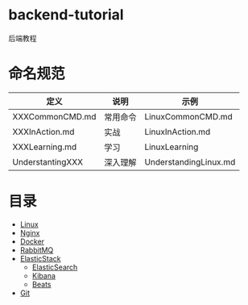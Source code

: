 # backend-tutorial
后端教程



# 命名规范

| 定义             | 说明     | 示例                  |
| ---------------- | -------- | --------------------- |
| XXXCommonCMD.md  | 常用命令 | LinuxCommonCMD.md     |
| XXXInAction.md   | 实战     | LinuxInAction.md      |
| XXXLearning.md   | 学习     | LinuxLearning         |
| UnderstantingXXX | 深入理解 | UnderstandingLinux.md |



# 目录

- [Linux](https://github.com/EmonCodingBackEnd/backend-tutorial/tree/master/tutorials/Linux)
- [Nginx](https://github.com/EmonCodingBackEnd/backend-tutorial/tree/master/tutorials/Nginx)
- [Docker](https://github.com/EmonCodingBackEnd/backend-tutorial/tree/master/tutorials/Docker)
- [RabbitMQ](https://github.com/EmonCodingBackEnd/backend-tutorial/tree/master/tutorials/RabbitMQ)
- [ElasticStack](https://github.com/EmonCodingBackEnd/backend-tutorial/tree/master/tutorials/ElasticStack)
  - [ElasticSearch](https://github.com/EmonCodingBackEnd/backend-tutorial/tree/master/tutorials/ElasticStack/ElasticSearch)
  - [Kibana](https://github.com/EmonCodingBackEnd/backend-tutorial/tree/master/tutorials/ElasticStack/Kibana)
  - [Beats](https://github.com/EmonCodingBackEnd/backend-tutorial/tree/master/tutorials/ElasticStack/Beats)
- [Git](https://github.com/EmonCodingBackEnd/backend-tutorial/tree/master/tutorials/Git)

